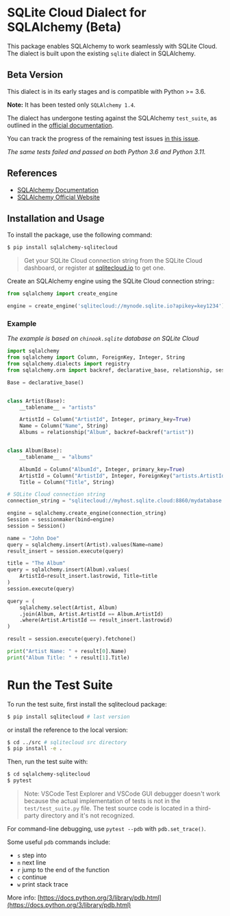 # SQLite Cloud Dialect for SQLAlchemy (Beta)

This package enables SQLAlchemy to work seamlessly with SQLite Cloud. The dialect is built upon the existing `sqlite` dialect in SQLAlchemy.

## Beta Version

This dialect is in its early stages and is compatible with Python >= 3.6.

**Note:** It has been tested only `SQLAlchemy 1.4`.

The dialect has undergone testing against the SQLAlchemy `test_suite`, as outlined in the [official documentation](https://github.com/sqlalchemy/sqlalchemy/blob/rel_1_4_53/README.dialects.rst).

You can track the progress of the remaining test issues [in this issue](https://github.com/sqlitecloud/sqlitecloud-py/issues/21#issuecomment-2305162632).

_The same tests failed and passed on both Python 3.6 and Python 3.11._

## References

- [SQLAlchemy Documentation](https://docs.sqlalchemy.org/en/14/index.html)
- [SQLAlchemy Official Website](https://www.sqlalchemy.org/)

## Installation and Usage

To install the package, use the following command:

```bash
$ pip install sqlalchemy-sqlitecloud
```

> Get your SQLite Cloud connection string from the SQLite Cloud dashboard, or register at [sqlitecloud.io](https://sqlitecloud.io) to get one.

Create an SQLAlchemy engine using the SQLite Cloud connection string::

```python
from sqlalchemy import create_engine

engine = create_engine('sqlitecloud://mynode.sqlite.io?apikey=key1234')
```

### Example

_The example is based on `chinook.sqlite` database on SQLite Cloud_

```python
import sqlalchemy
from sqlalchemy import Column, ForeignKey, Integer, String
from sqlalchemy.dialects import registry
from sqlalchemy.orm import backref, declarative_base, relationship, sessionmaker

Base = declarative_base()


class Artist(Base):
    __tablename__ = "artists"

    ArtistId = Column("ArtistId", Integer, primary_key=True)
    Name = Column("Name", String)
    Albums = relationship("Album", backref=backref("artist"))


class Album(Base):
    __tablename__ = "albums"

    AlbumId = Column("AlbumId", Integer, primary_key=True)
    ArtistId = Column("ArtistId", Integer, ForeignKey("artists.ArtistId"))
    Title = Column("Title", String)

# SQLite Cloud connection string
connection_string = "sqlitecloud://myhost.sqlite.cloud:8860/mydatabase.sqlite?apikey=myapikey"

engine = sqlalchemy.create_engine(connection_string)
Session = sessionmaker(bind=engine)
session = Session()

name = "John Doe"
query = sqlalchemy.insert(Artist).values(Name=name)
result_insert = session.execute(query)

title = "The Album"
query = sqlalchemy.insert(Album).values(
    ArtistId=result_insert.lastrowid, Title=title
)
session.execute(query)

query = (
    sqlalchemy.select(Artist, Album)
    .join(Album, Artist.ArtistId == Album.ArtistId)
    .where(Artist.ArtistId == result_insert.lastrowid)
)

result = session.execute(query).fetchone()

print("Artist Name: " + result[0].Name)
print("Album Title: " + result[1].Title)

```



# Run the Test Suite

To run the test suite, first install the sqlitecloud package:

```bash
$ pip install sqlitecloud # last version
```
or install the reference to the local version:


```bash
$ cd ../src # sqlitecloud src directory
$ pip install -e .
```

Then, run the test suite with:

```bash
$ cd sqlalchemy-sqlitecloud
$ pytest
```

> Note:  VSCode Test Explorer and VSCode GUI debugger doesn't work because the actual implementation of tests
is not in the `test/test_suite.py` file. The test source code is located in a third-party directory and it's not recognized.

For command-line debugging, use `pytest --pdb` with `pdb.set_trace()`.

Some useful `pdb` commands include:

 - `s` step into
 - `n` next line
 - `r` jump to the end of the function
 - `c` continue
 - `w` print stack trace

 More info: [https://docs.python.org/3/library/pdb.html](https://docs.python.org/3/library/pdb.html)
